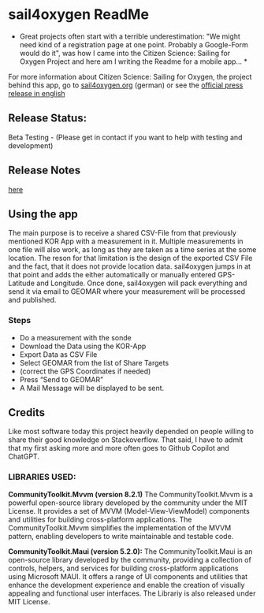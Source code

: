 # sail4oxygen ReadMe

* Great projects often start with a terrible underestimation: "We might need kind of a registration page at one point. Probably a Google-Form would do it", was how I came into the Citizen Science: Sailing for Oxygen Project and here am I writing the Readme for a mobile app… *

For more information about Citizen Science: Sailing for Oxygen, the project behind this app, go to [sail4oxygen.org](https://sail4oxygen.org) (german) or see the [official press release in english](https://www.geomar.de/en/news/article/fishing-data-for-science)

## Release Status:
Beta Testing - (Please get in contact if you want to help with testing and development)

## Release Notes
[here](sail4oxygen/ReleaseNotes.md)

## Using the app 
The main purpose is to receive a shared CSV-File from that previously mentioned KOR App with a measurement in it. Multiple measurements in one file will also work, as long as they are taken as a time series at the some location. The reson for that limitation is the design of the exported CSV File and the fact, that it does not provide location data. sail4oxygen jumps in at that point and adds the either automatically or manually entered GPS-Latitude and Longitude. 
Once done, sail4oxygen will pack everything and send it via email to GEOMAR where your measurement will be processed and published. 

### Steps 

- Do a measurement with the sonde 
- Download the Data using the KOR-App 
- Export Data as CSV File 
- Select GEOMAR from the list of Share Targets 
- (correct the GPS Coordinates if needed) 
- Press “Send to GEOMAR” 
- A Mail Message will be displayed to be sent.

## Credits
Like most software today this project heavily depended on people willing to share their good knowledge on Stackoverflow. That said, I have to admit that my first asking more and more often goes to Github Copilot and ChatGPT. 

### LIBRARIES USED: 
**CommunityToolkit.Mvvm (version 8.2.1)** The CommunityToolkit.Mvvm is a powerful open-source library developed by the community under the MIT License. It provides a set of MVVM (Model-View-ViewModel) components and utilities for building cross-platform applications. The CommunityToolkit.Mvvm simplifies the implementation of the MVVM pattern, enabling developers to write maintainable and testable code. 

**CommunityToolkit.Maui (version 5.2.0):** The CommunityToolkit.Maui is an open-source library developed by the community, providing a collection of controls, helpers, and services for building cross-platform applications using Microsoft MAUI. It offers a range of UI components and utilities that enhance the development experience and enable the creation of visually appealing and functional user interfaces. The Librariy is also released under MIT License.
